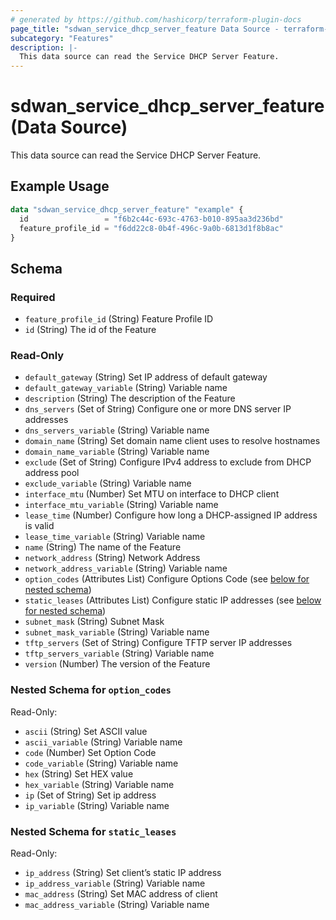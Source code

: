 ```yaml
---
# generated by https://github.com/hashicorp/terraform-plugin-docs
page_title: "sdwan_service_dhcp_server_feature Data Source - terraform-provider-sdwan"
subcategory: "Features"
description: |-
  This data source can read the Service DHCP Server Feature.
---
```


# sdwan_service_dhcp_server_feature (Data Source)

This data source can read the Service DHCP Server Feature.

## Example Usage

```terraform
data "sdwan_service_dhcp_server_feature" "example" {
  id                 = "f6b2c44c-693c-4763-b010-895aa3d236bd"
  feature_profile_id = "f6dd22c8-0b4f-496c-9a0b-6813d1f8b8ac"
}
```

<!-- schema generated by tfplugindocs -->
## Schema

### Required

- `feature_profile_id` (String) Feature Profile ID
- `id` (String) The id of the Feature

### Read-Only

- `default_gateway` (String) Set IP address of default gateway
- `default_gateway_variable` (String) Variable name
- `description` (String) The description of the Feature
- `dns_servers` (Set of String) Configure one or more DNS server IP addresses
- `dns_servers_variable` (String) Variable name
- `domain_name` (String) Set domain name client uses to resolve hostnames
- `domain_name_variable` (String) Variable name
- `exclude` (Set of String) Configure IPv4 address to exclude from DHCP address pool
- `exclude_variable` (String) Variable name
- `interface_mtu` (Number) Set MTU on interface to DHCP client
- `interface_mtu_variable` (String) Variable name
- `lease_time` (Number) Configure how long a DHCP-assigned IP address is valid
- `lease_time_variable` (String) Variable name
- `name` (String) The name of the Feature
- `network_address` (String) Network Address
- `network_address_variable` (String) Variable name
- `option_codes` (Attributes List) Configure Options Code (see [below for nested schema](#nestedatt--option_codes))
- `static_leases` (Attributes List) Configure static IP addresses (see [below for nested schema](#nestedatt--static_leases))
- `subnet_mask` (String) Subnet Mask
- `subnet_mask_variable` (String) Variable name
- `tftp_servers` (Set of String) Configure TFTP server IP addresses
- `tftp_servers_variable` (String) Variable name
- `version` (Number) The version of the Feature

<a id="nestedatt--option_codes"></a>
### Nested Schema for `option_codes`

Read-Only:

- `ascii` (String) Set ASCII value
- `ascii_variable` (String) Variable name
- `code` (Number) Set Option Code
- `code_variable` (String) Variable name
- `hex` (String) Set HEX value
- `hex_variable` (String) Variable name
- `ip` (Set of String) Set ip address
- `ip_variable` (String) Variable name


<a id="nestedatt--static_leases"></a>
### Nested Schema for `static_leases`

Read-Only:

- `ip_address` (String) Set client’s static IP address
- `ip_address_variable` (String) Variable name
- `mac_address` (String) Set MAC address of client
- `mac_address_variable` (String) Variable name

